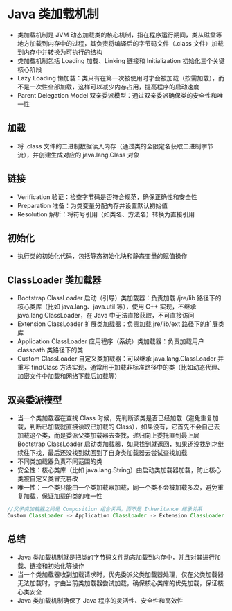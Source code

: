 # Java 类加载机制
- 类加载机制是 JVM 动态加载类的核心机制，指在程序运行期间，类从磁盘等地方加载到内存中的过程，其负责将编译后的字节码文件（.class 文件）加载到内存中并转换为可执行的结构
- 类加载机制包括 Loading 加载、Linking 链接和 Initialization 初始化三个关键核心阶段
- Lazy Loading 懒加载：类只有在第一次被使用时才会被加载（按需加载），而不是一次性全部加载，这样可以减少内存占用，提高程序的启动速度
- Parent Delegation Model 双亲委派模型：通过双亲委派确保类的安全性和唯一性 

## 加载
- 将 .class 文件的二进制数据读入内存（通过类的全限定名获取二进制字节流），并创建生成对应的 java.lang.Class 对象

## 链接
- Verification 验证：检查字节码是否符合规范，确保正确性和安全性
- Preparation 准备：为类变量分配内存并设置默认初始值
- Resolution 解析：将符号引用（如类名、方法名）转换为直接引用

## 初始化
- 执行类的初始化代码，包括静态初始化块和静态变量的赋值操作

## ClassLoader 类加载器
- Bootstrap ClassLoader 启动（引导）类加载器：负责加载 /jre/lib 路径下的核心类库（比如 java.lang、java.util 等），使用 C++ 实现，不继承 java.lang.ClassLoader，在 Java 中无法直接获取，不可直接访问
- Extension ClassLoader 扩展类加载器：负责加载 jre/lib/ext 路径下的扩展类库
- Application ClassLoader 应用程序（系统）类加载器：负责加载用户 classpath 类路径下的类
- Custom ClassLoader 自定义类加载器：可以继承 java.lang.ClassLoader 并重写 findClass 方法实现，通常用于加载非标准路径中的类（比如动态代理、加密文件中加载和网络下载后加载等）

## 双亲委派模型
- 当一个类加载器在查找 Class 时候，先判断该类是否已经加载（避免重复加载，判断已加载就直接读取已加载的 Class），如果没有，它首先不会自己去加载这个类，而是委派父类加载器去查找，递归向上委托直到最上层 Bootstrap ClassLoader 启动类加载器，如果找到就返回，如果还没找到才继续往下找，最后还没找到就回到了自身类加载器去尝试查找加载
- 不同类加载器负责不同范围的类
- 安全性：核心类库（比如 java.lang.String）由启动类加载器加载，防止核心类被自定义类冒充篡改
- 唯一性：一个类只能由一个类加载器加载，同一个类不会被加载多次，避免重复加载，保证加载的类的唯一性

```java
//父子类加载器之间是 Composition 组合关系，而不是 Inheritance 继承关系
Custom ClassLoader -> Application ClassLoader -> Extension ClassLoader -> Bootstrap ClassLoader
```

## 总结
- Java 类加载机制就是把类的字节码文件动态加载到内存中，并且对其进行加载、链接和初始化等操作
- 当一个类加载器收到加载请求时，优先委派父类加载器处理，仅在父类加载器无法加载时，才由当前类加载器尝试加载，确保核心类库的优先加载，保证核心类安全
- Java 类加载机制确保了 Java 程序的灵活性、安全性和高效性










